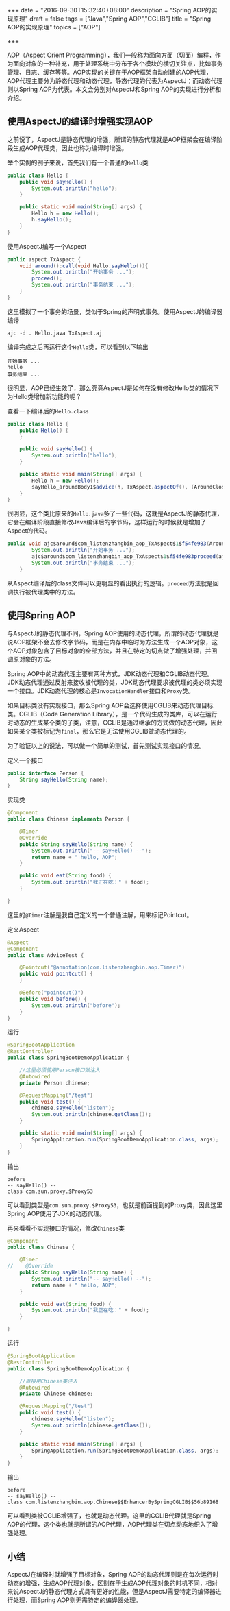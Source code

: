 +++
date = "2016-09-30T15:32:40+08:00"
description = "Spring AOP的实现原理"
draft = false
tags = ["Java","Spring AOP","CGLIB"]
title = "Spring AOP的实现原理"
topics = ["AOP"]

+++

AOP（Aspect Orient Programming），我们一般称为面向方面（切面）编程，作为面向对象的一种补充，用于处理系统中分布于各个模块的横切关注点，比如事务管理、日志、缓存等等。AOP实现的关键在于AOP框架自动创建的AOP代理，AOP代理主要分为静态代理和动态代理，静态代理的代表为AspectJ；而动态代理则以Spring AOP为代表。本文会分别对AspectJ和Spring AOP的实现进行分析和介绍。<!--more-->

## 使用AspectJ的编译时增强实现AOP

之前说了，AspectJ是静态代理的增强，所谓的静态代理就是AOP框架会在编译阶段生成AOP代理类，因此也称为编译时增强。

举个实例的例子来说，首先我们有一个普通的``Hello``类

```java
public class Hello {
    public void sayHello() {
        System.out.println("hello");
    }

    public static void main(String[] args) {
        Hello h = new Hello();
        h.sayHello();
    }
}
```

使用AspectJ编写一个Aspect

```java
public aspect TxAspect {
    void around():call(void Hello.sayHello()){
        System.out.println("开始事务 ...");
        proceed();
        System.out.println("事务结束 ...");
    }
}
```

这里模拟了一个事务的场景，类似于Spring的声明式事务。使用AspectJ的编译器编译

```
ajc -d . Hello.java TxAspect.aj
```

编译完成之后再运行这个``Hello``类，可以看到以下输出

```
开始事务 ...
hello
事务结束 ...
```

很明显，AOP已经生效了，那么究竟AspectJ是如何在没有修改Hello类的情况下为Hello类增加新功能的呢？

查看一下编译后的``Hello.class``

```java
public class Hello {
    public Hello() {
    }

    public void sayHello() {
        System.out.println("hello");
    }

    public static void main(String[] args) {
        Hello h = new Hello();
        sayHello_aroundBody1$advice(h, TxAspect.aspectOf(), (AroundClosure)null);
    }
}
```

很明显，这个类比原来的``Hello.java``多了一些代码，这就是AspectJ的静态代理，它会在编译阶段直接修改Java编译后的字节码，这样运行的时候就是增加了Aspect的代码。

```java
public void ajc$around$com_listenzhangbin_aop_TxAspect$1$f54fe983(AroundClosure ajc$aroundClosure) {
        System.out.println("开始事务 ...");
        ajc$around$com_listenzhangbin_aop_TxAspect$1$f54fe983proceed(ajc$aroundClosure);
        System.out.println("事务结束 ...");
    }
```

从Aspect编译后的class文件可以更明显的看出执行的逻辑。``proceed``方法就是回调执行被代理类中的方法。

## 使用Spring AOP

与AspectJ的静态代理不同，Spring AOP使用的动态代理，所谓的动态代理就是说AOP框架不会去修改字节码，而是在内存中临时为方法生成一个AOP对象，这个AOP对象包含了目标对象的全部方法，并且在特定的切点做了增强处理，并回调原对象的方法。

Spring AOP中的动态代理主要有两种方式，JDK动态代理和CGLIB动态代理。JDK动态代理通过反射来接收被代理的类，JDK动态代理要求被代理的类必须实现一个接口。JDK动态代理的核心是``InvocationHandler``接口和``Proxy``类。

如果目标类没有实现接口，那么Spring AOP会选择使用CGLIB来动态代理目标类。CGLIB（Code Generation Library），是一个代码生成的类库，可以在运行时动态的生成某个类的子类，注意，CGLIB是通过继承的方式做的动态代理，因此如果某个类被标记为``final``，那么它是无法使用CGLIB做动态代理的。

为了验证以上的说法，可以做一个简单的测试，首先测试实现接口的情况。

定义一个接口

```java
public interface Person {
    String sayHello(String name);
}
```

实现类

```java
@Component
public class Chinese implements Person {

    @Timer
    @Override
    public String sayHello(String name) {
        System.out.println("-- sayHello() --");
        return name + " hello, AOP";
    }

    public void eat(String food) {
        System.out.println("我正在吃：" + food);
    }

}
```

这里的``@Timer``注解是我自己定义的一个普通注解，用来标记Pointcut。

定义Aspect

```java
@Aspect
@Component
public class AdviceTest {

    @Pointcut("@annotation(com.listenzhangbin.aop.Timer)")
    public void pointcut() {
    }

    @Before("pointcut()")
    public void before() {
        System.out.println("before");
    }
}
```

运行

```java
@SpringBootApplication
@RestController
public class SpringBootDemoApplication {

    //这里必须使用Person接口做注入
    @Autowired
    private Person chinese;

    @RequestMapping("/test")
    public void test() {
        chinese.sayHello("listen");
        System.out.println(chinese.getClass());
    }

    public static void main(String[] args) {
        SpringApplication.run(SpringBootDemoApplication.class, args);
    }
}
```

输出

```
before
-- sayHello() --
class com.sun.proxy.$Proxy53
```

可以看到类型是``com.sun.proxy.$Proxy53``，也就是前面提到的Proxy类，因此这里Spring AOP使用了JDK的动态代理。

再来看看不实现接口的情况，修改``Chinese``类

```java
@Component
public class Chinese {

    @Timer
//    @Override
    public String sayHello(String name) {
        System.out.println("-- sayHello() --");
        return name + " hello, AOP";
    }

    public void eat(String food) {
        System.out.println("我正在吃：" + food);
    }

}
```

运行

```java
@SpringBootApplication
@RestController
public class SpringBootDemoApplication {

    //直接用Chinese类注入
    @Autowired
    private Chinese chinese;

    @RequestMapping("/test")
    public void test() {
        chinese.sayHello("listen");
        System.out.println(chinese.getClass());
    }

    public static void main(String[] args) {
        SpringApplication.run(SpringBootDemoApplication.class, args);
    }
}
```

输出

```
before
-- sayHello() --
class com.listenzhangbin.aop.Chinese$$EnhancerBySpringCGLIB$$56b89168
```

可以看到类被CGLIB增强了，也就是动态代理。这里的CGLIB代理就是Spring AOP的代理，这个类也就是所谓的AOP代理，AOP代理类在切点动态地织入了增强处理。

## 小结

AspectJ在编译时就增强了目标对象，Spring AOP的动态代理则是在每次运行时动态的增强，生成AOP代理对象，区别在于生成AOP代理对象的时机不同，相对来说AspectJ的静态代理方式具有更好的性能，但是AspectJ需要特定的编译器进行处理，而Spring AOP则无需特定的编译器处理。
